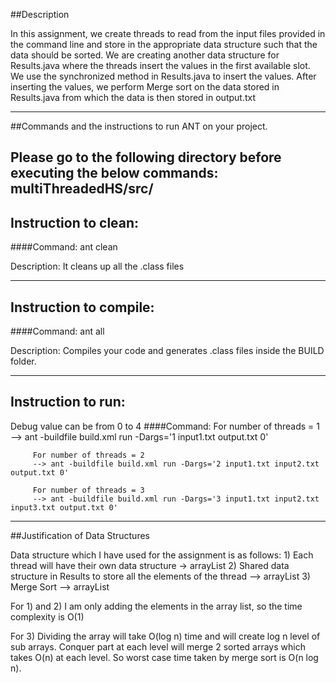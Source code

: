 ##Description

In this assignment, we create threads to read from the input files provided in the command line and store in the appropriate data structure such that the data should be sorted. We are creating another data structure for Results.java where the threads insert the values in the first available slot. We use the synchronized method in Results.java to insert the values. After inserting the values, we perform Merge sort on the data stored in Results.java from which the data is then stored in output.txt

---------------------------------------------------------------
##Commands and the instructions to run ANT on your project.

Please go to the following directory before executing the below commands:
multiThreadedHS/src/
-----------------------------------------------------------------
## Instruction to clean:

####Command: ant clean

Description: It cleans up all the .class files 

-----------------------------------------------------------------
## Instruction to compile:

####Command: ant all

Description: Compiles your code and generates .class files inside the BUILD folder.

-----------------------------------------------------------------
## Instruction to run:

Debug value can be from 0 to 4
####Command: For number of threads = 1
	     --> ant -buildfile build.xml run -Dargs='1 input1.txt output.txt 0'
	
	     For number of threads = 2
	     --> ant -buildfile build.xml run -Dargs='2 input1.txt input2.txt output.txt 0'	     

	     For number of threads = 3
	     --> ant -buildfile build.xml run -Dargs='3 input1.txt input2.txt input3.txt output.txt 0'

-----------------------------------------------------------------
##Justification of Data Structures

Data structure which I have used for the assignment is as follows:
	1) Each thread will have their own data structure -> arrayList
	2) Shared data structure in Results to store all the elements of the thread --> arrayList 
	3) Merge Sort --> arrayList
  
For 1) and 2) I am only adding the elements in the array list, so the time complexity is O(1)

For 3)
Dividing the array will take O(log n) time and will create log n level of sub arrays.
Conquer part at each level will merge 2 sorted arrays which takes O(n) at each level.
So worst case time taken by merge sort is O(n log n).
